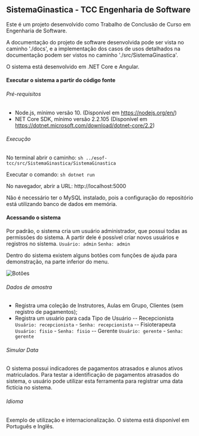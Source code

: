 ## SistemaGinastica - TCC Engenharia de Software

Este é um projeto desenvolvido como Trabalho de Conclusão de Curso em Engenharia de Software.

A documentação do projeto de software desenvolvida pode ser vista no caminho './docs', e a implementação dos casos de usos detalhados na documentação podem ser vistos no caminho './src/SistemaGinastica'.

O sistema está desenvolvido em .NET Core e Angular.

#### Executar o sistema a partir do código fonte

###### Pré-requisitos
- Node.js, mínimo versão 10. (Disponível em https://nodejs.org/en/)
- NET Core SDK, mínimo versão 2.2.105 (Disponível em https://dotnet.microsoft.com/download/dotnet-core/2.2)

###### Execução
No terminal abrir o caminho:
```sh ../esof-tcc/src/SistemaGinastica/SistemaGinastica ```

Executar o comando:
```sh dotnet run ```

No navegador, abrir a URL:
http://localhost:5000

Não é necessário ter o MySQL instalado, pois a configuração do repositório está utilizando banco de dados em memória.

#### Acessando o sistema

Por padrão, o sistema cria um usuário administrador, que possui todas as permissões do sistema. A partir dele é possível criar novos usuários e registros no sistema.
`Usuário: admin`
`Senha: admin`

Dentro do sistema existem alguns botões com funções de ajuda para demonstração, na parte inferior do menu.

![Botões](https://raw.githubusercontent.com/will-steffen/esof-tcc/master/docs/interface/test-buttons.png)

###### Dados de amostra
- Registra uma coleção de Instrutores, Aulas em Grupo, Clientes (sem registro de pagamentos);
- Registra um usuário para cada Tipo de Usuário
-- Recepcionista `Usuário: recepcionista` - `Senha: recepcionista`
-- Fisioterapeuta `Usuário: fisio` - `Senha: fisio`
-- Gerente `Usuário: gerente` - `Senha: gerente`

###### Simular Data
O sistema possui indicadores de pagamentos atrasados e alunos ativos matriculados. Para testar a identificação de pagamentos atrasados do sistema, o usuário pode utilizar esta ferramenta para registrar uma data fictícia no sistema.

###### Idioma
Exemplo de utilização e internacionalização. O sistema está disponível  em Português e Inglês.